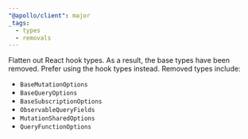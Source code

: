 ```yaml
---
"@apollo/client": major
_tags:
  - types
  - removals
---
```


Flatten out React hook types. As a result, the base types have been removed. Prefer using the hook types instead. Removed types include:
- `BaseMutationOptions`
- `BaseQueryOptions`
- `BaseSubscriptionOptions`
- `ObservableQueryFields`
- `MutationSharedOptions`
- `QueryFunctionOptions`

